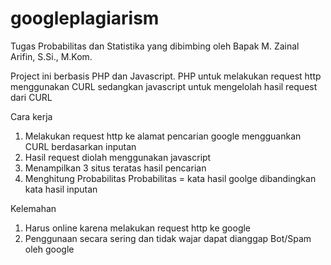# googleplagiarism
Tugas Probabilitas dan Statistika
yang dibimbing oleh Bapak M. Zainal Arifin, S.Si., M.Kom.

Project ini berbasis PHP dan Javascript. PHP untuk melakukan request http menggunakan CURL sedangkan javascript untuk mengelolah hasil request dari CURL

Cara kerja
1. Melakukan request http ke alamat pencarian google mengguankan CURL berdasarkan inputan
2. Hasil request diolah menggunakan javascript
3. Menampilkan 3 situs teratas hasil pencarian
4. Menghitung Probabilitas
Probabilitas = kata hasil goolge dibandingkan kata hasil inputan

Kelemahan
1. Harus online karena melakukan request http ke google
2. Penggunaan secara sering dan tidak wajar dapat dianggap Bot/Spam oleh google
